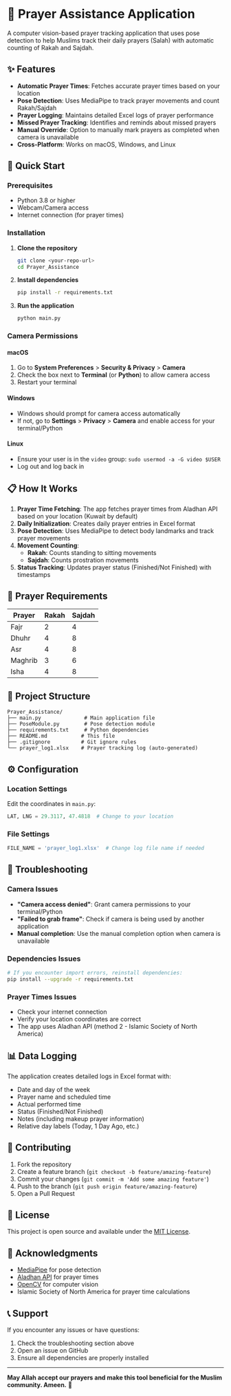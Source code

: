 # 🕌 Prayer Assistance Application

A computer vision-based prayer tracking application that uses pose detection to help Muslims track their daily prayers (Salah) with automatic counting of Rakah and Sajdah.

## ✨ Features

- **Automatic Prayer Times**: Fetches accurate prayer times based on your location
- **Pose Detection**: Uses MediaPipe to track prayer movements and count Rakah/Sajdah
- **Prayer Logging**: Maintains detailed Excel logs of prayer performance
- **Missed Prayer Tracking**: Identifies and reminds about missed prayers
- **Manual Override**: Option to manually mark prayers as completed when camera is unavailable
- **Cross-Platform**: Works on macOS, Windows, and Linux

## 🚀 Quick Start

### Prerequisites

- Python 3.8 or higher
- Webcam/Camera access
- Internet connection (for prayer times)

### Installation

1. **Clone the repository**
   ```bash
   git clone <your-repo-url>
   cd Prayer_Assistance
   ```

2. **Install dependencies**
   ```bash
   pip install -r requirements.txt
   ```

3. **Run the application**
   ```bash
   python main.py
   ```

### Camera Permissions

#### macOS
1. Go to **System Preferences** > **Security & Privacy** > **Camera**
2. Check the box next to **Terminal** (or **Python**) to allow camera access
3. Restart your terminal

#### Windows
- Windows should prompt for camera access automatically
- If not, go to **Settings** > **Privacy** > **Camera** and enable access for your terminal/Python

#### Linux
- Ensure your user is in the `video` group: `sudo usermod -a -G video $USER`
- Log out and log back in

## 📋 How It Works

1. **Prayer Time Fetching**: The app fetches prayer times from Aladhan API based on your location (Kuwait by default)
2. **Daily Initialization**: Creates daily prayer entries in Excel format
3. **Pose Detection**: Uses MediaPipe to detect body landmarks and track prayer movements
4. **Movement Counting**: 
   - **Rakah**: Counts standing to sitting movements
   - **Sajdah**: Counts prostration movements
5. **Status Tracking**: Updates prayer status (Finished/Not Finished) with timestamps

## 🎯 Prayer Requirements

| Prayer | Rakah | Sajdah |
|--------|-------|--------|
| Fajr   | 2     | 4      |
| Dhuhr  | 4     | 8      |
| Asr    | 4     | 8      |
| Maghrib| 3     | 6      |
| Isha   | 4     | 8      |

## 📁 Project Structure

```
Prayer_Assistance/
├── main.py              # Main application file
├── PoseModule.py        # Pose detection module
├── requirements.txt     # Python dependencies
├── README.md           # This file
├── .gitignore          # Git ignore rules
└── prayer_log1.xlsx    # Prayer tracking log (auto-generated)
```

## ⚙️ Configuration

### Location Settings
Edit the coordinates in `main.py`:
```python
LAT, LNG = 29.3117, 47.4818  # Change to your location
```

### File Settings
```python
FILE_NAME = 'prayer_log1.xlsx'  # Change log file name if needed
```

## 🔧 Troubleshooting

### Camera Issues
- **"Camera access denied"**: Grant camera permissions to your terminal/Python
- **"Failed to grab frame"**: Check if camera is being used by another application
- **Manual completion**: Use the manual completion option when camera is unavailable

### Dependencies Issues
```bash
# If you encounter import errors, reinstall dependencies:
pip install --upgrade -r requirements.txt
```

### Prayer Times Issues
- Check your internet connection
- Verify your location coordinates are correct
- The app uses Aladhan API (method 2 - Islamic Society of North America)

## 📊 Data Logging

The application creates detailed logs in Excel format with:
- Date and day of the week
- Prayer name and scheduled time
- Actual performed time
- Status (Finished/Not Finished)
- Notes (including makeup prayer information)
- Relative day labels (Today, 1 Day Ago, etc.)

## 🤝 Contributing

1. Fork the repository
2. Create a feature branch (`git checkout -b feature/amazing-feature`)
3. Commit your changes (`git commit -m 'Add some amazing feature'`)
4. Push to the branch (`git push origin feature/amazing-feature`)
5. Open a Pull Request

## 📝 License

This project is open source and available under the [MIT License](LICENSE).

## 🙏 Acknowledgments

- [MediaPipe](https://mediapipe.dev/) for pose detection
- [Aladhan API](https://aladhan.com/) for prayer times
- [OpenCV](https://opencv.org/) for computer vision
- Islamic Society of North America for prayer time calculations

## 📞 Support

If you encounter any issues or have questions:
1. Check the troubleshooting section above
2. Open an issue on GitHub
3. Ensure all dependencies are properly installed

---

**May Allah accept our prayers and make this tool beneficial for the Muslim community. Ameen.** 🤲
